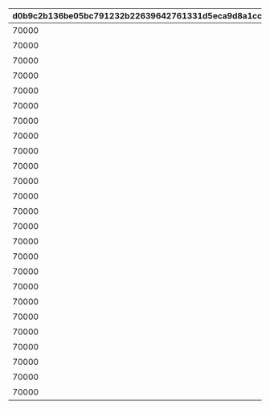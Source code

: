 |d0b9c2b136be05bc791232b22639642761331d5eca9d8a1ccab95d89b40425a1|8e5eae5dce12671dab2d4831e823b2a5d23661f091a35ca57f4b80245664b4a5|2b6fd85cf9ec53462040063fa29fbc594e2d136910977c4dcc047416c22feaa9|8923c351ade0f91b4c283363b68b1c95e309e9929302324148aefde431da7d26|c083e48cefc72c1ea3d77cfe86f4b048434f04cbafc58fab122219b7fbf97e5e|9defdbee9bb9b4126cba0182d9e8fe19fe890bc0d2369021ffac220e63d83ff8|9130bc9353bb25befb2888a43bab05f1b0852d543310fd6d978473dbb7ab45c1|d934ff4da183520088e23fbdf2a55f055859da02f2b8d5f4abf1521da66df772|
| --- | --- | --- | --- | --- | --- | --- | --- |
|70000|ガーゴイル（EASY）をクリアしよう|0|110001|111|90110001|1|110001|
|70000|ガーゴイル（NORMAL）をクリアしよう|0|110001|112|90110002|1|110002|
|70000|ガーゴイル（HARD）をクリアしよう|0|110001|113|90110003|1|110003|
|70000|ガーゴイル（VERY HARD）をクリアしよう|0|110001|114|90110004|1|110004|
|70000|ガーゴイル（EXTREME）をクリアしよう|0|110001|115|90110005|1|110005|
|70000|マグスガーゴイル（EASY）をクリアしよう|0|110001|121|90120001|1|120001|
|70000|マグスガーゴイル（NORMAL）をクリアしよう|0|110001|122|90120002|1|120002|
|70000|マグスガーゴイル（HARD）をクリアしよう|0|110001|123|90120003|1|120003|
|70000|マグスガーゴイル（VERY HARD）をクリアしよう|0|110001|124|90120004|1|120004|
|70000|マグスガーゴイル（EXTREME）をクリアしよう|0|110001|125|90120005|1|120005|
|70000|ガードガーゴイル（EASY）をクリアしよう|0|110001|131|90130001|1|130001|
|70000|ガードガーゴイル（NORMAL）をクリアしよう|0|110001|132|90130002|1|130002|
|70000|ガードガーゴイル（HARD）をクリアしよう|0|110001|133|90130003|1|130003|
|70000|ガードガーゴイル（VERY HARD）をクリアしよう|0|110001|134|90130004|1|130004|
|70000|ガードガーゴイル（EXTREME）をクリアしよう|0|110001|135|90130005|1|130005|
|70000|ガーゴイル・バースト（EASY）をクリアしよう|0|110001|141|90140001|1|140001|
|70000|ガーゴイル・バースト（NORMAL）をクリアしよう|0|110001|142|90140002|1|140002|
|70000|ガーゴイル・バースト（HARD）をクリアしよう|0|110001|143|90140003|1|140003|
|70000|ガーゴイル・バースト（VERY HARD）をクリアしよう|0|110001|144|90140004|1|140004|
|70000|ガーゴイル・バースト（EXTREME）をクリアしよう|0|110001|145|90140005|1|140005|
|70000|ガーゴイル・マギ（EASY）をクリアしよう|0|110001|151|90150001|1|150001|
|70000|ガーゴイル・マギ（NORMAL）をクリアしよう|0|110001|152|90150002|1|150002|
|70000|ガーゴイル・マギ（HARD）をクリアしよう|0|110001|153|90150003|1|150003|
|70000|ガーゴイル・マギ（VERY HARD）をクリアしよう|0|110001|154|90150004|1|150004|
|70000|ガーゴイル・マギ（EXTREME）をクリアしよう|0|110001|155|90150005|1|150005|